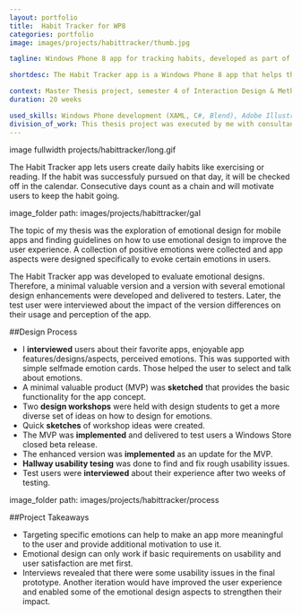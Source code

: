 ```yaml
---
layout: portfolio
title:  Habit Tracker for WP8
categories: portfolio
image: images/projects/habittracker/thumb.jpg

tagline: Windows Phone 8 app for tracking habits, developed as part of my thesis project

shortdesc: The Habit Tracker app is a Windows Phone 8 app that helps the users to track and establish daily habits. It was part of my master thesis and was used to evaluate emotional design as a way to improve the user experience.

context: Master Thesis project, semester 4 of Interaction Design & Methodologies Master
duration: 20 weeks

used_skills: Windows Phone development (XAML, C#, Blend), Adobe Illustrator, User Interviews, Emotional Design
division_of_work: This thesis project was executed by me with consultancy of my supervisors at the university and Microsoft.
---
```


 image fullwidth projects/habittracker/long.gif  

The Habit Tracker app lets users create daily habits like exercising or reading. If the habit was successfuly pursued on that day, it will be checked off in the calendar. Consecutive days count as a chain and will motivate users to keep the habit going.

 image_folder path: images/projects/habittracker/gal  

The topic of my thesis was the exploration of emotional design for mobile apps and finding guidelines on how to use emotional design to improve the user experience. A collection of positive emotions were collected and app aspects were designed specifically to evoke certain emotions in users.

The Habit Tracker app was developed to evaluate emotional designs. Therefore, a minimal valuable version and a version with several emotional design enhancements were developed and delivered to testers. Later, the test user were interviewed about the impact of the version differences on their usage and perception of the app.

##Design Process

* I __interviewed__ users about their favorite apps, enjoyable app features/designs/aspects, perceived emotions. This was supported with simple selfmade emotion cards. Those helped the user to select and talk about emotions.
* A minimal valuable product (MVP) was __sketched__ that provides the basic functionality for the app concept.
* Two __design workshops__ were held with design students to get a more diverse set of ideas on how to design for emotions.
* Quick __sketches__ of workshop ideas were created.
* The MVP was __implemented__ and delivered to test users a Windows Store closed beta release.
* The enhanced version was __implemented__ as an update for the MVP.
* __Hallway usability tesing__ was done to find and fix rough usability issues.
* Test users were __interviewed__ about their experience after two weeks of testing.

 image_folder path: images/projects/habittracker/process  

##Project Takeaways

* Targeting specific emotions can help to make an app more meaningful to the user and provide additional motivation to use it.
* Emotional design can only work if basic requirements on usability and user satisfaction are met first.
* Interviews revealed that there were some usability issues in the final prototype. Another iteration would have improved the user experience and enabled some of the emotional design aspects to strengthen their impact.